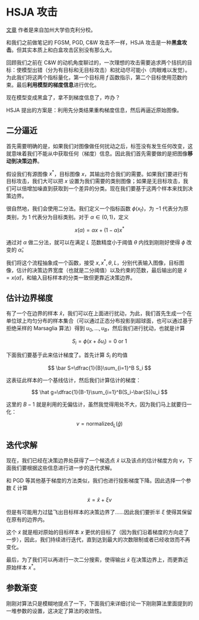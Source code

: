 # HSJA 攻击

[文章](https://arxiv.org/pdf/1904.02144) 作者是来自加州大学伯克利分校。

和我们之前做笔记的 FGSM, PGD, C&W 攻击不一样，HSJA 攻击是一种**黑盒攻击**。但其实本质上和白盒攻击区别没有那么大。

回顾我们之前在 C&W 的动机角度聊过的，一次理想的攻击需要追求两个拮抗的目标：使模型出错（分为有目标和无目标攻击）和扰动尽可能小（肉眼难以发觉）。为此我们将这两个指标量化，第一个目标用 $f$ 函数指示，第二个目标使用范数约束。最后**利用模型的梯度信息**进行优化。

现在模型变成黑盒了，拿不到梯度信息了，咋办？

HSJA 提出的方案是：利用先分类结果重构梯度信息，然后再逼近原始图像。

## 二分逼近

首先需要明确的是，如果我们对图像做任何扰动之后，标签没有发生任何改变，这就意味着我们不能从中获取任何（梯度）信息。因此我们首先需要做的是把图像**移动到决策边界**。

假设我们有源图像 $x^*$，目标图像 $x$，其输出符合我们的需要。如果我们要进行有目标攻击，我们大可以把 $x$ 设置为我们需要的类别图像；如果是无目标攻击，我们可以倍增加噪直到获取到一个差异的分类。现在我们要基于这两个样本来找到决策边界。

很自然地，我们会使用二分法。我们定义一个指标函数 $\phi(x_t)$，为 $-1$ 代表分为原类别，为 $1$ 代表分为目标类别。对于 $\alpha\in (0,1)$，定义

$$
x(\alpha)=\alpha x+(1-\alpha)x^*
$$

通过对 $\alpha$ 做二分法，就可以在满足 $L$ 范数精度小于阈值 $\theta$ 内找到刚刚好使得 $\phi$ 改变的 $\hat\alpha$。

我们将这个流程抽象成一个函数，接受 $x,x^*,\theta, L$，分别代表输入图像，目标图像，估计的决策边界宽度（也就是二分阈值）以及约束的范数，最后输出的是 $\hat x=x(\hat\alpha)$，和输入目标样本的分类一致但更靠近决策边界。

## 估计边界梯度

有了一个在边界的样本 $\hat x$，我们可以在上面进行扰动，为此，我们首先生成一个在单位球上均匀分布的样本集合（可以通过正态分布投影到超球面，也可以通过基于拒绝采样的 Marsaglia 算法）得到 $u_0, \dots, u_B$，然后我们进行扰动，也就是计算

$$
S_i = \phi(x+\delta u_i)=0\mathrm{\ or\ } 1
$$

下面我们要基于此来估计梯度了。首先计算 $S_i$ 的均值

$$
\bar S=\dfrac{1}{B}\sum_{i=1}^B S_i
$$

这表征此样本的一个基线估计，然后我们计算估计的梯度：

$$
\hat g=\dfrac{1}{B-1}\sum_{i=1}^B(S_i-\bar{S})u_i
$$

这里的 $B-1$ 就是利用的无偏估计，虽然我觉得用处不大，因为我们马上就要归一化：

$$
v=\mathrm{normalized}_L(\hat g)
$$

## 迭代求解

现在，我们已经在决策边界处获得了一个候选点 $\hat x$ 以及该点的估计梯度方向 $v$，下面我们要根据这些信息进行进一步的迭代求解。

和 PGD 等其他基于梯度的方法类似，我们也进行投影梯度下降。因此选择一个参数 $\xi$ 计算

$$
\tilde{x}=\hat x+\xi v
$$

但是有可能用力过猛飞出目标样本的决策边界了……因此我们要折半 $\xi$ 使得其保留在原有的边界内。

这个 $\tilde x$ 就是相对原始的目标样本 $x$ 更优的目标了（因为我们沿着梯度的方向走了一步），因此，我们持续进行迭代，直到达到最大的次数限制或者已经收敛而不再变化。

最后，为了我们可以再进行一次二分搜索，使得输出 $\hat x$ 在决策边界上，而更靠近原始样本 $x^*$。

## 参数渐变

刚刚对算法只是模糊地提点了一下，下面我们来详细讨论一下刚刚算法里面提到的一堆参数的设置，这决定了算法的收敛性。
